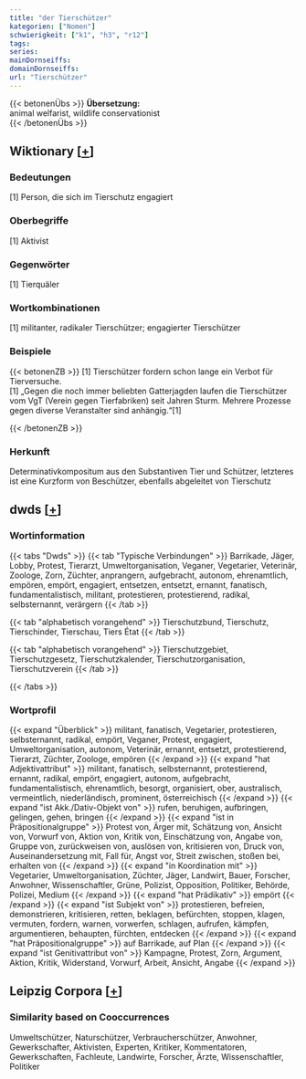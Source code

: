 ```yaml
---
title: "der Tierschützer"
kategorien: ["Nomen"]
schwierigkeit: ["k1", "h3", "r12"]
tags:
series:
mainDornseiffs:
domainDornseiffs:
url: "Tierschützer"
---
```


{{< betonenÜbs >}}
**Übersetzung:**  
animal welfarist, wildlife conservationist  
{{< /betonenÜbs >}}

## Wiktionary [[+](https://de.wiktionary.org/wiki/Tierschützer)]

### Bedeutungen
[1] Person, die sich im Tierschutz engagiert  

### Oberbegriffe
[1] Aktivist  

### Gegenwörter
[1] Tierquäler  

### Wortkombinationen
[1] militanter, radikaler Tierschützer; engagierter Tierschützer  

### Beispiele
{{< betonenZB >}}
[1] Tierschützer fordern schon lange ein Verbot für Tierversuche.  
[1] „Gegen die noch immer beliebten Gatterjagden laufen die Tierschützer vom VgT (Verein gegen Tierfabriken) seit Jahren Sturm. Mehrere Prozesse gegen diverse Veranstalter sind anhängig.“[1]  

{{< /betonenZB >}}
### Herkunft
Determinativkompositum aus den Substantiven Tier und Schützer, letzteres ist eine Kurzform von Beschützer, ebenfalls abgeleitet von Tierschutz  



## dwds [[+](https://www.dwds.de/wb/Tierschützer)]

### Wortinformation
{{< tabs "Dwds" >}}
{{< tab "Typische Verbindungen" >}}
Barrikade, Jäger, Lobby, Protest, Tierarzt, Umweltorganisation, Veganer, Vegetarier, Veterinär, Zoologe, Zorn, Züchter, anprangern, aufgebracht, autonom, ehrenamtlich, empören, empört, engagiert, entsetzen, entsetzt, ernannt, fanatisch, fundamentalistisch, militant, protestieren, protestierend, radikal, selbsternannt, verärgern
{{< /tab >}}

{{< tab "alphabetisch vorangehend" >}}
Tierschutzbund, Tierschutz, Tierschinder, Tierschau, Tiers État
{{< /tab >}}

{{< tab "alphabetisch vorangehend" >}}
Tierschutzgebiet, Tierschutzgesetz, Tierschutzkalender, Tierschutzorganisation, Tierschutzverein
{{< /tab >}}

{{< /tabs >}}

### Wortprofil
{{< expand "Überblick" >}} militant, fanatisch, Vegetarier, protestieren, selbsternannt, radikal, empört, Veganer, Protest, engagiert, Umweltorganisation, autonom, Veterinär, ernannt, entsetzt, protestierend, Tierarzt, Züchter, Zoologe, empören {{< /expand >}}
{{< expand "hat Adjektivattribut" >}} militant, fanatisch, selbsternannt, protestierend, ernannt, radikal, empört, engagiert, autonom, aufgebracht, fundamentalistisch, ehrenamtlich, besorgt, organisiert, ober, australisch, vermeintlich, niederländisch, prominent, österreichisch {{< /expand >}}
{{< expand "ist Akk./Dativ-Objekt von" >}} rufen, beruhigen, aufbringen, gelingen, gehen, bringen {{< /expand >}}
{{< expand "ist in Präpositionalgruppe" >}} Protest von, Ärger mit, Schätzung von, Ansicht von, Vorwurf von, Aktion von, Kritik von, Einschätzung von, Angabe von, Gruppe von, zurückweisen von, auslösen von, kritisieren von, Druck von, Auseinandersetzung mit, Fall für, Angst vor, Streit zwischen, stoßen bei, erhalten von {{< /expand >}}
{{< expand "in Koordination mit" >}} Vegetarier, Umweltorganisation, Züchter, Jäger, Landwirt, Bauer, Forscher, Anwohner, Wissenschaftler, Grüne, Polizist, Opposition, Politiker, Behörde, Polizei, Medium {{< /expand >}}
{{< expand "hat Prädikativ" >}} empört {{< /expand >}}
{{< expand "ist Subjekt von" >}} protestieren, befreien, demonstrieren, kritisieren, retten, beklagen, befürchten, stoppen, klagen, vermuten, fordern, warnen, vorwerfen, schlagen, aufrufen, kämpfen, argumentieren, behaupten, fürchten, entdecken {{< /expand >}}
{{< expand "hat Präpositionalgruppe" >}} auf Barrikade, auf Plan {{< /expand >}}
{{< expand "ist Genitivattribut von" >}} Kampagne, Protest, Zorn, Argument, Aktion, Kritik, Widerstand, Vorwurf, Arbeit, Ansicht, Angabe {{< /expand >}}

## Leipzig Corpora [[+](https://corpora.uni-leipzig.de/en/res?word=Tierschützer&corpusId=deu_newscrawl-public_2018)]


### Similarity based on Cooccurrences
Umweltschützer, Naturschützer, Verbraucherschützer, Anwohner, Gewerkschafter, Aktivisten, Experten, Kritiker, Kommentatoren, Gewerkschaften, Fachleute, Landwirte, Forscher, Ärzte, Wissenschaftler, Politiker

